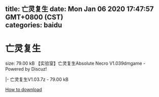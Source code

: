 
title: 亡灵复生
date: Mon Jan 06 2020 17:47:57 GMT+0800 (CST)    
categories: baidu
---

# 亡灵复生
size: 79.00 kB
 【实验室】亡灵复生Absolute Necro V1.039dmgame - Powered by Discuz!
 
|- 亡灵复生V1.03.7z - 79.00 kB

[How to download](https://bpcam.bemobtrk.com/go/2ceec3aa-1ca2-46d6-b9ff-aaa5c184517c?jno=3397)